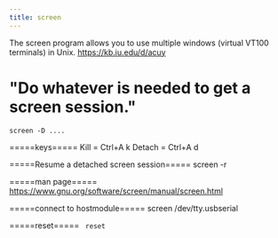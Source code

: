 ```yaml
---
title: screen
---
```


The screen program allows you to use multiple windows (virtual VT100 terminals) in Unix.
https://kb.iu.edu/d/acuy

# "Do whatever is needed to get a screen session."
```
screen -D ....
```

=====keys=====
Kill = Ctrl+A k
Detach = Ctrl+A d

=====Resume a detached screen session=====
  screen -r
  
=====man page=====
https://www.gnu.org/software/screen/manual/screen.html

=====connect to hostmodule=====
  screen /dev/tty.usbserial
  
=====reset=====
<code>
reset
</code>
